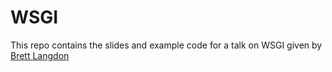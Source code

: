 WSGI
====

This repo contains the slides and example code for a talk on WSGI given by [Brett Langdon](https://brett.is)
